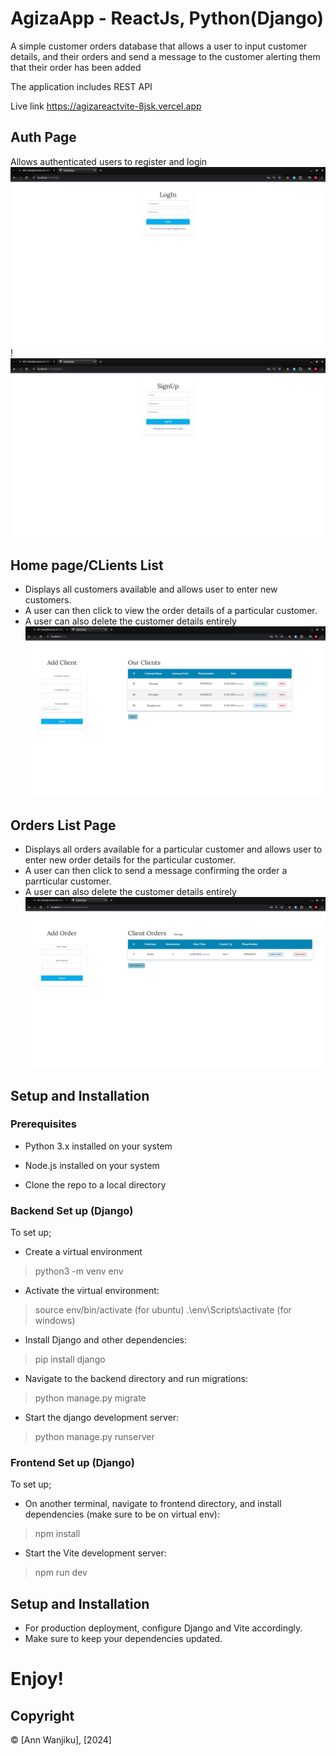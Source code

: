# AgizaApp - ReactJs, Python(Django)
A simple customer orders database that allows a user to input customer details, and their orders and send a message to the customer alerting them that their order has been added

The application includes REST API

Live link https://agizareactvite-8jsk.vercel.app

## Auth Page
Allows authenticated users to register and login
![image](/frontend/src/assets/login.jpeg)
!![image](/frontend/src/assets/signup.jpeg)


## Home page/CLients List
- Displays all customers available and allows user to enter new customers. 
- A user can then click to view the order details of a particular customer. 
- A user can also delete the customer details entirely
![image](/frontend/src/assets/client.jpeg)

## Orders List Page
- Displays all orders available for a particular customer and allows user to enter new order details for the particular customer. 
- A user can then click to send a message confirming the order a parrticular customer. 
- A user can also delete the customer details entirely
![image](/frontend/src/assets/order.jpeg)

## Setup and Installation

### Prerequisites
- Python 3.x installed on your system 
- Node.js installed on your system 

- Clone the repo to a local directory

### Backend Set up (Django)
To set up;
- Create a virtual environment 
> python3 -m venv env
- Activate the virtual environment:
> source env/bin/activate  (for ubuntu)
> .\env\Scripts\activate  (for windows)
- Install Django and other dependencies:
>  pip install django
- Navigate to the backend directory and run migrations: 
>  python manage.py migrate
- Start the django development server:
> python manage.py runserver

### Frontend Set up (Django)
To set up;
- On another terminal, navigate to frontend directory, and install dependencies (make sure to be on virtual env):
> npm install
- Start the Vite development server:
> npm run dev

## Setup and Installation
- For production deployment, configure Django and Vite accordingly.
- Make sure to keep your dependencies updated.

# Enjoy!

## Copyright

© [Ann Wanjiku], [2024]




